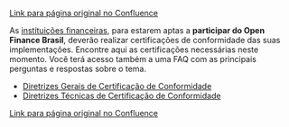 [Link para página original no Confluence](https://openfinancebrasil.atlassian.net/wiki/spaces/OF/pages/17378880)

As [instituições financeiras](https://openbankingbrasil.org.br/quem-participa/), para estarem aptas a **participar do Open Finance Brasil**, deverão realizar certificações de conformidade das suas implementações. Encontre aqui as certificações necessárias neste momento. Você terá acesso também a uma FAQ com as principais perguntas e respostas sobre o tema.

- [Diretrizes Gerais de Certificação de Conformidade](../../../OF/Open%20Finance%20Brasil/Certifica%c3%a7%c3%a3o%20de%20Conformidade/Diretrizes%20Gerais%20de%20Certifica%c3%a7%c3%a3o%20de%20Conformidade)
- [Diretrizes Técnicas de Certificação de Conformidade](../../../OF/Open%20Finance%20Brasil/Certifica%c3%a7%c3%a3o%20de%20Conformidade/Diretrizes%20T%c3%a9cnicas%20de%20Certifica%c3%a7%c3%a3o%20de%20Conformidade)

[Link para página original no Confluence](https://openfinancebrasil.atlassian.net/wiki/spaces/OF/pages/17378880)